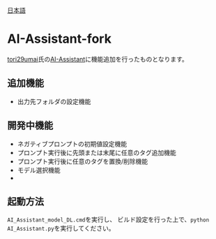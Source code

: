 [日本語](README.md)
# AI-Assistant-fork
[tori29umai](https://github.com/tori29umai0123)氏の[AI-Assistant](https://github.com/tori29umai0123/AI-Assistant)に機能追加を行ったものとなります。

## 追加機能
- 出力先フォルダの設定機能

## 開発中機能
- ネガティブプロンプトの初期値設定機能
- プロンプト実行後に先頭または末尾に任意のタグ追加機能
- プロンプト実行後に任意のタグを置換/削除機能
- モデル選択機能
- 
## 起動方法
`AI_Assistant_model_DL.cmd`を実行し、
ビルド設定を行った上で、`python AI_Assistant.py`を実行してください。
```
